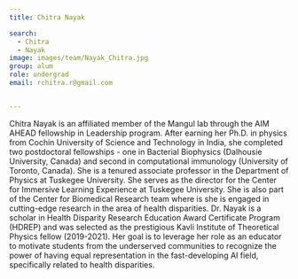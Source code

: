 ```yaml
---
title: Chitra Nayak

search:
  - Chitra
  - Nayak
image: images/team/Nayak_Chitra.jpg
group: alum
role: undergrad
email: rchitra.r@gmail.com


---
```


Chitra Nayak is an affiliated member of the Mangul lab through the AIM AHEAD fellowship in Leadership program. After earning her Ph.D. in physics from Cochin University of Science and Technology in India, she completed two postdoctoral fellowships - one in Bacterial Biophysics (Dalhousie University, Canada) and second in computational immunology (University of Toronto, Canada). She is a tenured associate professor in the Department of Physics at Tuskegee University. She serves as the director for the Center for Immersive Learning Experience at Tuskegee University. She is also part of the Center for Biomedical Research team where is she is engaged in cutting-edge research in the area of health disparities. Dr. Nayak is a scholar in Health Disparity Research Education Award Certificate Program (HDREP) and was selected as the prestigious  Kavli Institute of Theoretical Physics fellow (2019-2021). Her goal is to leverage her role as an educator to motivate students from the underserved communities to recognize the power of having equal representation in the fast-developing AI field, specifically related to health disparities.
